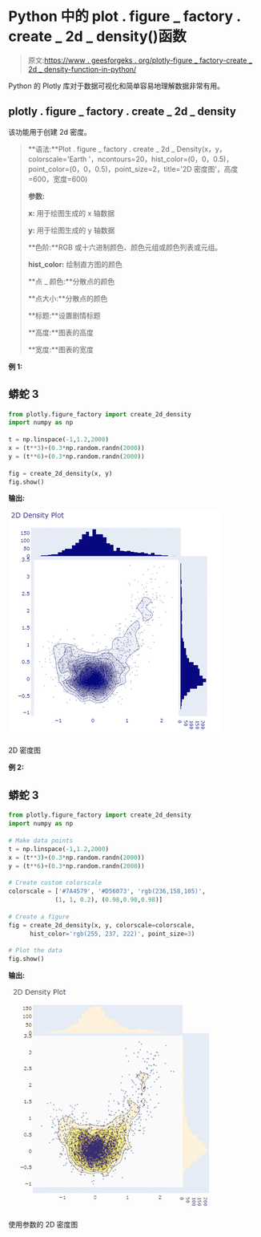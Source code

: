 # Python 中的 plot . figure _ factory . create _ 2d _ density()函数

> 原文:[https://www . geesforgeks . org/plotly-figure _ factory-create _ 2d _ density-function-in-python/](https://www.geeksforgeeks.org/plotly-figure_factory-create_2d_density-function-in-python/)

Python 的 Plotly 库对于数据可视化和简单容易地理解数据非常有用。

## plotly . figure _ factory . create _ 2d _ density

该功能用于创建 2d 密度。

> **语法:**Plot . figure _ factory . create _ 2d _ Density(x，y，colorscale='Earth '，ncontours=20，hist_color=(0，0，0.5)，point_color=(0，0，0.5)，point_size=2，title='2D 密度图'，高度=600，宽度=600)
> 
> **参数:**
> 
> **x:** 用于绘图生成的 x 轴数据
> 
> **y:** 用于绘图生成的 y 轴数据
> 
> **色阶:**RGB 或十六进制颜色、颜色元组或颜色列表或元组。
> 
> **hist_color:** 绘制直方图的颜色
> 
> **点 _ 颜色:**分散点的颜色
> 
> **点大小:**分散点的颜色
> 
> **标题:**设置剧情标题
> 
> **高度:**图表的高度
> 
> **宽度:**图表的宽度

**例 1:**

## 蟒蛇 3

```py
from plotly.figure_factory import create_2d_density
import numpy as np

t = np.linspace(-1,1.2,2000)
x = (t**3)+(0.3*np.random.randn(2000))
y = (t**6)+(0.3*np.random.randn(2000))

fig = create_2d_density(x, y)
fig.show()
```

**输出:**

![](img/bf2cb64279251ace3b1ff0a299ca235c.png)

2D 密度图

**例 2:**

## 蟒蛇 3

```py
from plotly.figure_factory import create_2d_density
import numpy as np

# Make data points
t = np.linspace(-1,1.2,2000)
x = (t**3)+(0.3*np.random.randn(2000))
y = (t**6)+(0.3*np.random.randn(2000))

# Create custom colorscale
colorscale = ['#7A4579', '#D56073', 'rgb(236,158,105)',
             (1, 1, 0.2), (0.98,0.98,0.98)]

# Create a figure
fig = create_2d_density(x, y, colorscale=colorscale,
      hist_color='rgb(255, 237, 222)', point_size=3)

# Plot the data
fig.show()
```

**输出:**

![](img/fb51e436ff4b8c68f86c46cedb12bd8f.png)

使用参数的 2D 密度图